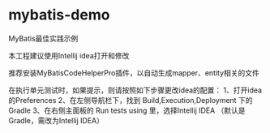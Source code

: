 # mybatis-demo
MyBatis最佳实践示例


本工程建议使用Intellij idea打开和修改

推荐安装MyBatisCodeHelperPro插件，以自动生成mapper、entity相关的文件

在执行单元测试时，如果提示，则请按照如下步骤更改idea的配置： 1、打开idea的Preferences 2、在左侧导航栏下，找到 Build,Execution,Deployment 下的Gradle 3、在右侧主面板的 Run tests using 里，选择Intellij IDEA （默认是Gradle，需改为Intellij IDEA）
